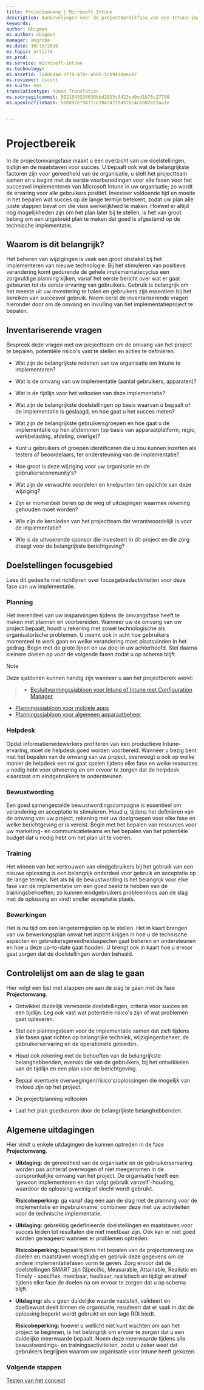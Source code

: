 ```yaml
---
title: Projectomvang | Microsoft Intune
description: Aanbevelingen voor de projectbereikfase van een Intune-implementatie.
keywords: 
author: Nbigman
ms.author: nbigman
manager: angrobe
ms.date: 10/15/2016
ms.topic: article
ms.prod: 
ms.service: microsoft-intune
ms.technology: 
ms.assetid: 71488dad-2f78-478c-a505-5cb9410eec07
ms.reviewer: tscott
ms.suite: ems
translationtype: Human Translation
ms.sourcegitcommit: 8921043334630bbd2955c0423ca9cd1b76c27758
ms.openlocfilehash: 500d97e79471ce78434729457bc4c6b82e23aa1e


---
```


# Projectbereik
In de projectomvangsfase maakt u een overzicht van uw doelstellingen, tijdlijn en de maatstaven voor succes. U bepaalt ook wat de belangrijkste factoren zijn voor gereedheid van de organisatie, u stelt het projectteam samen en u begint met de eerste voorbereidingen voor alle fasen voor het succesvol implementeren van Microsoft Intune in uw organisatie; zo wordt de ervaring voor alle gebruikers positief.
Investeer voldoende tijd en moeite in het bepalen wat succes op de lange termijn betekent, zodat uw plan alle juiste stappen bevat om die visie werkelijkheid te maken. Hoewel er altijd nog mogelijkheden zijn om het plan later bij te stellen, is het van groot belang om een uitgebreid plan te maken dat goed is afgestemd op de technische implementatie.

## Waarom is dit belangrijk?
Het beheren van wijzigingen is vaak een groot obstakel bij het implementeren van nieuwe technologie. Bij het stimuleren van positieve verandering komt gedurende de gehele implementatiecyclus een zorgvuldige planning kijken, vanaf het eerste bericht over wat er gaat gebeuren tot de eerste ervaring van gebruikers. Gebruik is belangrijk om het meeste uit uw investering te halen en gebruikers zijn essentieel bij het bereiken van succesvol gebruik.
Neem eerst de inventariserende vragen hieronder door om de omvang en invulling van het implementatieproject te bepalen.

## Inventariserende vragen
Bespreek deze vragen met uw projectteam om de omvang van het project te bepalen, potentiële risico's vast te stellen en acties te definiëren.

-   Wat zijn de belangrijkste redenen van uw organisatie om Intune te implementeren?

-   Wat is de omvang van uw implementatie (aantal gebruikers, apparaten)?
-   Wat is de tijdlijn voor het voltooien van deze implementatie?

-   Wat zijn de belangrijkste doelstellingen op basis waarvan u bepaalt of de implementatie is geslaagd, en hoe gaat u het succes meten?

-   Wat zijn de belangrijkste gebruikersgroepen en hoe gaat u de implementatie op hen afstemmen (op basis van apparaatplatform, regio, werkbelasting, afdeling, overige)?

-   Kunt u gebruikers of groepen identificeren die u zou kunnen inzetten als testers of beoordelaars, ter ondersteuning van de implementatie?

-   Hoe groot is deze wijziging voor uw organisatie en de gebruikerscommunity’s?

-   Wat zijn de verwachte voordelen en knelpunten ten opzichte van deze wijziging?

-   Zijn er momenteel beren op de weg of uitdagingen waarmee rekening gehouden moet worden?

-   Wie zijn de kernleden van het projectteam dat verantwoordelijk is voor de implementatie?

-   Wie is de uitvoerende sponsor die investeert in dit project en die zorg draagt voor de belangrijkste berichtgeving?

## Doelstellingen focusgebied
Lees dit gedeelte met richtlijnen over focusgebiedactiviteiten voor deze fase van uw implementatie.

### Planning

Het merendeel van uw inspanningen tijdens de omvangsfase heeft te maken met plannen en voorbereiden. Wanneer uw de omvang van uw project bepaalt, houdt u rekening met zowel technologische als organisatorische problemen. U neemt ook in acht hoe gebruikers momenteel te werk gaan en welke verandering moet plaatsvinden in het gedrag. Begin met de grote lijnen en uw doel in uw achterhoofd. Stel daarna kleinere doelen op voor de volgende fasen zodat u op schema blijft.


 > [!NOTE]
 >
 > Deze sjablonen kunnen handig zijn wanneer u aan het projectbereik werkt:
 > > - [Besluitvormingssjabloon voor Intune of Intune met Configuration Manager](https://gallery.technet.microsoft.com/Intune-or-Intune-with-900e8a78)
 > - [Planningssjabloon voor mobiele apps](https://gallery.technet.microsoft.com/Mobile-app-planning-18689d59)
>- [Planningssjabloon voor algemeen apparaatbeheer](https://gallery.technet.microsoft.com/General-device-management-334c3792)

### Helpdesk
Opdat informatiemedewerkers profiteren van een productieve Intune-ervaring, moet de helpdesk goed worden voorbereid. Wanneer u bezig bent met het bepalen van de omvang van uw project, overweegt u ook op welke manier de helpdesk een rol gaat spelen tijdens elke fase en welke resources u nodig hebt voor uitvoering en om ervoor te zorgen dat de helpdesk klaarstaat om eindgebruikers te ondersteunen.

### Bewustwording
Een goed samengestelde bewustwordingscampagne is essentieel om verandering en acceptatie te stimuleren. Houd u, tijdens het definiëren van de omvang van uw project, rekening met uw doelgroepen voor elke fase en welke berichtgeving er is vereist. Begin met het bepalen van resources voor uw marketing- en communicatieteams en het bepalen van het potentiële budget dat u nodig hebt om het plan uit te voeren.

### Training
Het winnen van het vertrouwen van eindgebruikers bij het gebruik van een nieuwe oplossing is een belangrijk onderdeel voor gebruik en acceptatie op de lange termijn. Net als bij de bewustwording is het belangrijk voor elke fase van de implementatie om een goed beeld te hebben van de trainingsbehoeften; zo kunnen eindgebruikers probleemloos aan de slag met de oplossing en vindt sneller acceptatie plaats.

### Bewerkingen
Het is nu tijd om een langetermijnplan op te stellen. Het in kaart brengen van uw bewerkingsplan omvat het inzicht krijgen in hoe u de technische aspecten en gebruikersgereedheidaspecten gaat beheren en ondersteunen en hoe u deze up-to-date gaat houden. U brengt ook in kaart hoe u ervoor gaat zorgen dat de doelstellingen worden behaald.

## Controlelijst om aan de slag te gaan
Hier volgt een lijst met stappen om aan de slag te gaan met de fase **Projectomvang**.

-   Ontwikkel duidelijk verwoorde doelstellingen, criteria voor succes en een tijdlijn. Leg ook vast wat potentiële risico's zijn of wat problemen gaat opleveren.

-   Stel een planningsteam voor de implementatie samen dat zich tijdens alle fasen gaat richten op belangrijke techniek, wijzigingenbeheer, de gebruikerservaring en de operationele gebieden.

-   Houd ook rekening met de behoeften van de belangrijkste belanghebbenden, evenals die van de gebruikers, bij het ontwikkelen van de tijdlijn en een plan voor de berichtgeving.

-   Bepaal eventuele overwegingen/risico's/oplossingen die mogelijk van invloed zijn op het project.

-   De projectplanning voltooien

-   Laat het plan goedkeuren door de belangrijkste belanghebbenden.

## Algemene uitdagingen
Hier vindt u enkele uitdagingen die kunnen optreden in de fase **Projectomvang**.

-   **Uitdaging:** de gereedheid van de organisatie en de gebruikerservaring worden pas achteraf overwogen of niet meegenomen in de oorspronkelijke omvang van het project. De organisatie heeft een 'gewoon implementeren en dan volgt gebruik vanzelf'-houding, waardoor de oplossing weinig of slecht wordt gebruikt.

    **Risicobeperking:** ga vanaf dag één aan de slag met de planning voor de implementatie en ingebruikname; combineer deze met uw activiteiten voor de technische implementatie.

-   **Uitdaging:** gebrekkig gedefinieerde doelstellingen en maatstaven voor succes leiden tot resultaten die niet meetbaar zijn. Ook kan er niet goed worden gereageerd wanneer er problemen optreden.

    **Risicobeperking:** bepaal tijdens het bepalen van de projectomvang uw doelen en maatstaven vroegtijdig en gebruik deze gegevens om de andere implementatiefasen vorm te geven. Zorg ervoor dat de doelstellingen SMART zijn (Specific, Measurable, Attainable, Realistic en Timely - specifiek, meetbaar, haalbaar, realistisch en tijdig) en streef tijdens elke fase de doelen na om ervoor te zorgen dat u op schema blijft.

-   **Uitdaging:** als u geen duidelijke waarde vaststelt, valideert en doelbewust deelt binnen de organisatie, resulteert dat er vaak in dat de oplossing beperkt wordt gebruikt en een lage ROI biedt.

    **Risicobeperking:** hoewel u wellicht niet kunt wachten om aan het project te beginnen, is het belangrijk om ervoor te zorgen dat u een duidelijke meerwaarde bepaalt. Noem deze meerwaarde tijdens alle bewustwordings- en trainingsactiviteiten, zodat u zeker weet dat gebruikers begrijpen waarom uw organisatie voor Intune heeft gekozen.

### Volgende stappen
[Testen van het concept](proof-of-concept.md)



<!--HONumber=Oct16_HO4-->


